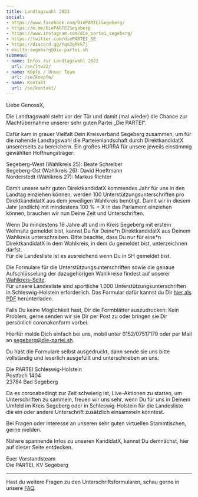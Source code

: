 ```yaml
---
title: Landtagswahl 2022
social:
- https://www.facebook.com/DiePARTEISegeberg/
- https://m.me/DiePARTEISegeberg
- https://www.instagram.com/die_partei_segeberg/
- https://twitter.com/diePARTEI_SE
- https://discord.gg/Yqm3gMkk7j
- mailto:segeberg@die-partei.sh
submenu:
- name: Infos zur Landtagswahl 2022
  url: /se/ltw22/
- name: Köpfe / Unser Team
  url: /se/koepfe/
- name: Kontakt
  url: /se/kontakt/
---
```


Liebe GenossX,

Die Landtagswahl steht vor der Tür und damit (mal wieder) die Chance zur Machtübernahme unserer sehr guten Partei „Die PARTEI“.

Dafür kam in grauer Vielfalt Dein Kreisverband Segeberg zusammen, um für die nahende Landtagswahl die Parteienlandschaft durch DirektkandidatX unsererseits zu bereichern. Ein großes HURRA für unsere jeweils einstimmig gewählten Hoffnungsträger:

Segeberg-West (Wahlkreis 25): Beate Schreiber  
Segeberg-Ost (Wahlkreis 26): David Hoeftmann  
Norderstedt (Wahlkreis 27): Markus Richter

Damit unsere sehr guten DirektkandidatX kommendes Jahr für uns in den Landtag einziehen können, werden 100 Unterstützungsunterschriften pro DirektkandidatX aus dem jeweiligen Wahlkreis benötigt.
Damit wir in diesem Jahr (endlich) mit mindestens 100 % + X in das Parlament einziehen können, brauchen wir nun Deine Zeit und Unterschriften.  

Wenn Du mindestens 16 Jahre alt und im Kreis Segeberg mit erstem Wohnsitz gemeldet bist, kannst Du für Deine\*n DirektkandidatX aus Deinem Wahlkreis unterschreiben. Bitte beachte, dass Du nur für eine\*n DirektkandidatX in dem Wahlkreis, in dem du gemeldet bist, unterzeichnen darfst.  
Für die Landesliste ist es ausreichend wenn Du in SH gemeldet bist.

Die Formulare für die Unterstützungsunterschriften sowie die genaue Aufschlüsselung der dazugehörigen Wahlkreise findest auf unserer [Wahlkreis-Seite](../ltw22-wahlkreise).  
Für unsere Landesliste sind sportliche 1.000 Unterstützungsunterschriften in Schleswig-Holstein erforderlich. Das Formular dafür kannst du Dir [hier als PDF](../ltw22/uu_ltw22_die-partei.pdf) herunterladen.  

Falls Du keine Möglichkeit hast, Dir die Formblätter auszudrucken: Kein Problem, gerne senden wir sie Dir per Post zu oder bringen sie Dir persönlich coronakonform vorbei.

Hierfür melde Dich einfach bei uns, mobil unter 0152/07517179 oder per Mail an [segeberg@die-partei.sh](mailto:segeberg@die-partei.sh).

Du hast die Formulare selbst ausgedruckt, dann sende sie uns bitte vollständig und leserlich ausgefüllt und unterschrieben an uns:

Die PARTEI Schleswig-Holstein  
Postfach 1404  
23784 Bad Segeberg

Da es coronabedingt zur Zeit schwierig ist, Live-Aktionen zu starten, um Unterschriften zu sammeln, freuen wir uns sehr, wenn Du für uns in Deinem Umfeld im Kreis Segeberg oder in Schleswig-Holstein für die Landesliste die ein oder andere Unterschrift zusätzlich einsammeln könntest.

Bei Fragen oder interesse an unseren sehr guten virtuellen Stammtischen, gerne melden.

Nähere spannende Infos zu unseren KandidatX, kannst Du demnächst, hier auf dieser Seite entdecken.

Euer Vorstandsteam  
Die PARTEI, KV Segeberg

------

Hast du weitere Fragen zu den Unterschriftsformularen, schau gerne in unsere [FAQ](../ltw22-faq/).
